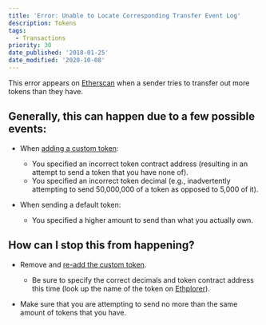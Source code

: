 ```yaml
---
title: 'Error: Unable to Locate Corresponding Transfer Event Log'
description: Tokens
tags:
  - Transactions
priority: 30
date_published: '2018-01-25'
date_modified: '2020-10-08'
---
```


This error appears on [Etherscan](https://etherscan.io) when a sender tries to transfer out more tokens than they have.

## Generally, this can happen due to a few possible events:

- When [adding a custom token](/how-to/sending/sending-and-adding-tokens):

  - You specified an incorrect token contract address (resulting in an attempt to send a token that you have none of).
  - You specified an incorrect token decimal (e.g., inadvertently attempting to send 50,000,000 of a token as opposed to 5,000 of it).

- When sending a default token:
  - You specified a higher amount to send than what you actually own.

## How can I stop this from happening?

- Remove and [re-add the custom token](/how-to/sending/sending-and-adding-tokens).

  - Be sure to specify the correct decimals and token contract address this time (look up the name of the token on [Ethplorer](https://ethplorer.io)).

- Make sure that you are attempting to send no more than the same amount of tokens that you have.
